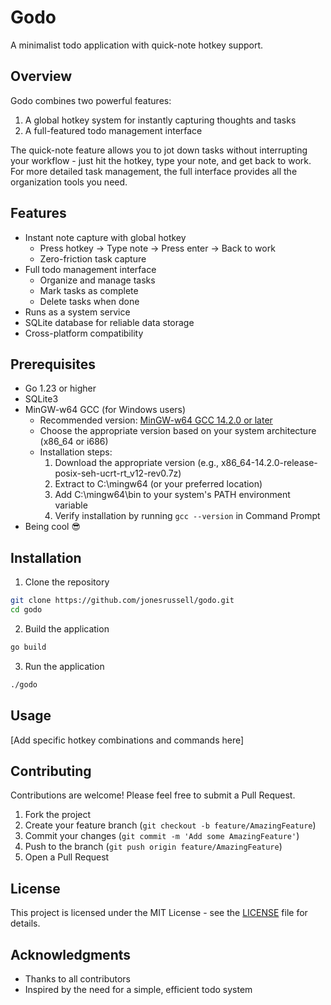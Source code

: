 # Godo

A minimalist todo application with quick-note hotkey support.

## Overview

Godo combines two powerful features:
1. A global hotkey system for instantly capturing thoughts and tasks
2. A full-featured todo management interface

The quick-note feature allows you to jot down tasks without interrupting your workflow - just hit the hotkey, type your note, and get back to work. For more detailed task management, the full interface provides all the organization tools you need.

## Features

- Instant note capture with global hotkey
  - Press hotkey → Type note → Press enter → Back to work
  - Zero-friction task capture
- Full todo management interface
  - Organize and manage tasks
  - Mark tasks as complete
  - Delete tasks when done
- Runs as a system service
- SQLite database for reliable data storage
- Cross-platform compatibility

## Prerequisites

- Go 1.23 or higher
- SQLite3
- MinGW-w64 GCC (for Windows users)
  - Recommended version: [MinGW-w64 GCC 14.2.0 or later](https://github.com/niXman/mingw-builds-binaries/releases)
  - Choose the appropriate version based on your system architecture (x86_64 or i686)
  - Installation steps:
    1. Download the appropriate version (e.g., x86_64-14.2.0-release-posix-seh-ucrt-rt_v12-rev0.7z)
    2. Extract to C:\mingw64 (or your preferred location)
    3. Add C:\mingw64\bin to your system's PATH environment variable
    4. Verify installation by running `gcc --version` in Command Prompt
- Being cool 😎

## Installation

1. Clone the repository
```bash
git clone https://github.com/jonesrussell/godo.git
cd godo
```

2. Build the application
```bash
go build
```

3. Run the application
```bash
./godo
```

## Usage

[Add specific hotkey combinations and commands here]

## Contributing

Contributions are welcome! Please feel free to submit a Pull Request.

1. Fork the project
2. Create your feature branch (`git checkout -b feature/AmazingFeature`)
3. Commit your changes (`git commit -m 'Add some AmazingFeature'`)
4. Push to the branch (`git push origin feature/AmazingFeature`)
5. Open a Pull Request

## License

This project is licensed under the MIT License - see the [LICENSE](LICENSE) file for details.

## Acknowledgments

- Thanks to all contributors
- Inspired by the need for a simple, efficient todo system
